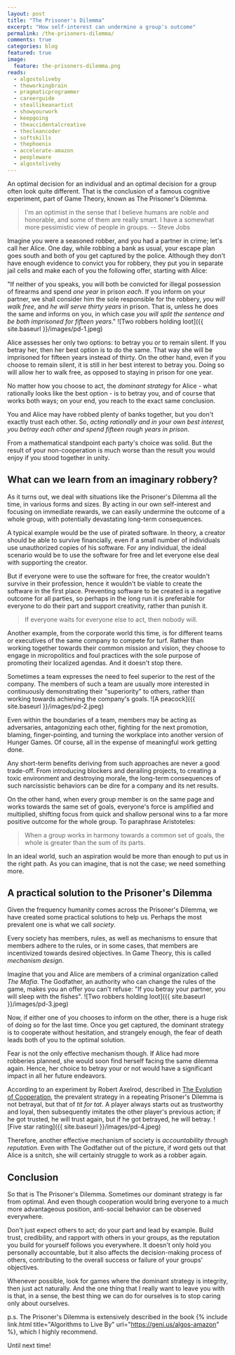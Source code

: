 ```yaml
---
layout: post
title: "The Prisoner's Dilemma"
excerpt: "How self-interest can undermine a group's outcome"
permalink: /the-prisoners-dilemma/
comments: true
categories: blog
featured: true
image:
  feature: the-prisoners-dilemma.png
reads:
  - algostoliveby
  - theworkingbrain
  - pragmaticprogrammer
  - careerguide
  - steallikeanartist
  - showyourwork
  - keepgoing
  - theaccidentalcreative
  - thecleancoder
  - softskills
  - thephoenix
  - accelerate-amazon
  - peopleware
  - algostoliveby
---
```


An optimal decision for an individual and an optimal decision for a group often look quite different. That is the conclusion of a famous cognitive experiment, part of Game Theory, known as The Prisoner's Dilemma.

> I'm an optimist in the sense that I believe humans are noble and honorable, and some of them are really smart. I have a somewhat more pessimistic view of people in groups. -- Steve Jobs

Imagine you were a seasoned robber, and you had a partner in crime; let's call her Alice. One day, while robbing a bank as usual, your escape plan goes south and both of you get captured by the police. Although they don't have enough evidence to convict you for robbery, they put you in separate jail cells and make each of you the following offer, starting with Alice:

"If neither of you speaks, you will both be convicted for illegal possession of firearms and spend *one year* in prison *each*. If you inform on your partner, we shall consider him the sole responsible for the robbery, *you will walk free*, and *he will serve thirty years* in prison. That is, unless he does the same and informs on you, in which case *you will split the sentence and be both imprisoned for fifteen years*."
![Two robbers holding loot]({{ site.baseurl }}/images/pd-1.jpeg)

Alice assesses her only two options: to betray you or to remain silent. If you betray her, then her best option is to do the same. That way she will be imprisoned for fifteen years instead of thirty. On the other hand, even if you choose to remain silent, it is still in her best interest to betray you. Doing so will allow her to walk free, as opposed to staying in prison for one year.

No matter how you choose to act, the *dominant strategy* for Alice - what rationally looks like the best option - is to betray you, and of course that works both ways; on your end, you reach to the exact same conclusion.

You and Alice may have robbed plenty of banks together, but you don't exactly trust each other. So, *acting rationally and in your own best interest, you betray each other and spend fifteen rough years in prison*.

From a mathematical standpoint each party's choice was solid. But the result of your non-cooperation is much worse than the result you would enjoy if you stood together in unity.

## What can we learn from an imaginary robbery?

As it turns out, we deal with situations like the Prisoner's Dilemma all the time, in various forms and sizes. By acting in our own self-interest and focusing on immediate rewards, we can easily undermine the outcome of a whole group, with potentially devastating long-term consequences.

A typical example would be the use of pirated software. In theory, a creator should be able to survive financially, even if a small number of individuals use unauthorized copies of his software. For any individual, the ideal scenario would be to use the software for free and let everyone else deal with supporting the creator.

But if everyone were to use the software for free, the creator wouldn't survive in their profession, hence it wouldn't be viable to create the software in the first place. Preventing software to be created is a negative outcome for all parties, so perhaps in the long run it is preferable for everyone to do their part and support creativity, rather than punish it.

> If everyone waits for everyone else to act, then nobody will.

Another example, from the corporate world this time, is for different teams or executives of the same company to compete for turf. Rather than working together towards their common mission and vision, they choose to engage in micropolitics and foul practices with the sole purpose of promoting their localized agendas. And it doesn't stop there.

Sometimes a team expresses the need to feel superior to the rest of the company. The members of such a team are usually more interested in continuously demonstrating their "superiority" to others, rather than working towards achieving the company's goals.
![A peacock]({{ site.baseurl }}/images/pd-2.jpeg)

Even within the boundaries of a team, members may be acting as adversaries, antagonizing each other, fighting for the next promotion, blaming, finger-pointing, and turning the workplace into another version of Hunger Games. Of course, all in the expense of meaningful work getting done.

Any short-term benefits deriving from such approaches are never a good trade-off. From introducing blockers and derailing projects, to creating a toxic environment and destroying morale, the long-term consequences of such narcissistic behaviors can be dire for a company and its net results.

On the other hand, when every group member is on the same page and works towards the same set of goals, everyone's force is amplified and multiplied, shifting focus from quick and shallow personal wins to a far more positive outcome for the whole group. To paraphrase Aristoteles:

> When a group works in harmony towards a common set of goals, the whole is greater than the sum of its parts.

In an ideal world, such an aspiration would be more than enough to put us in the right path. As you can imagine, that is not the case; we need something more.

## A practical solution to the Prisoner's Dilemma

Given the frequency humanity comes across the Prisoner's Dilemma, we have created some practical solutions to help us. Perhaps the most prevalent one is what we call *society*.

Every society has members, rules, as well as mechanisms to ensure that members adhere to the rules, or in some cases, that members are incentivized towards desired objectives. In Game Theory, this is called *mechanism design*.

Imagine that you and Alice are members of a criminal organization called *The Mafia*. The Godfather, an authority who can change the rules of the game, makes you an offer you can't refuse: "If you betray your partner, you will sleep with the fishes".
![Two robbers holding loot]({{ site.baseurl }}/images/pd-3.jpeg)

Now, if either one of you chooses to inform on the other, there is a huge risk of doing so for the last time. Once you get captured, the dominant strategy is to cooperate without hesitation, and strangely enough, the fear of death leads both of you to the optimal solution.

Fear is not the only effective mechanism though. If Alice had more robberies planned, she would soon find herself facing the same dilemma again. Hence, her choice to betray your or not would have a significant impact in all her future endeavors.

According to an experiment by Robert Axelrod, described in [The Evolution of Cooperation](https://en.wikipedia.org/wiki/The_Evolution_of_Cooperation), the prevalent strategy in a repeating Prisoner's Dilemma is not betrayal, but that of *tit for tat*. A player always starts out as trustworthy and loyal, then subsequently imitates the other player's previous action; if he got trusted, he will trust again, but if he got betrayed, he will betray.
![Five star rating]({{ site.baseurl }}/images/pd-4.jpeg)

Therefore, another effective mechanism of society is *accountability through reputation*. Even with The Godfather out of the picture, if word gets out that Alice is a snitch, she will certainly struggle to work as a robber again.

## Conclusion

So that is The Prisoner's Dilemma. Sometimes our dominant strategy is far from optimal. And even though cooperation would bring everyone to a much more advantageous position, anti-social behavior can be observed everywhere.

Don't just expect others to act; do your part and lead by example. Build trust, credibility, and rapport with others in your groups, as the reputation you build for yourself follows you everywhere. It doesn't only hold you personally accountable, but it also affects the decision-making process of others, contributing to the overall success or failure of your groups' objectives.

Whenever possible, look for games where the dominant strategy is integrity, then just act naturally. And the one thing that I really want to leave you with is that, in a sense, the best thing we can do for ourselves is to stop caring only about ourselves.

p.s. The Prisoner's Dilemma is extensively described in the book {% include link.html title="Algorithms to Live By" url="https://geni.us/algos-amazon" %}, which I highly recommend.

Until next time!